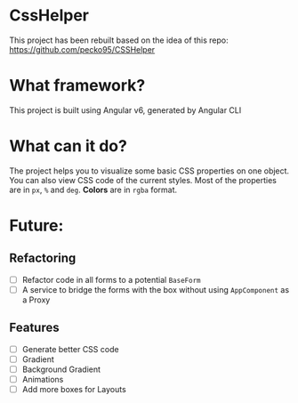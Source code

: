 # CssHelper

This project has been rebuilt based on the idea of this repo: https://github.com/pecko95/CSSHelper

# What framework?

This project is built using Angular v6, generated by Angular CLI

# What can it do?

The project helps you to visualize some basic CSS properties on one object. You can also view CSS code of the current styles. Most of the properties are in `px`, `%` and `deg`. **Colors** are in `rgba` format.

# Future:

  ## Refactoring
  - [ ] Refactor code in all forms to a potential `BaseForm`
  - [ ] A service to bridge the forms with the box without using `AppComponent` as a Proxy
  
  ## Features
  - [ ] Generate better CSS code
  - [ ] Gradient
  - [ ] Background Gradient
  - [ ] Animations
  - [ ] Add more boxes for Layouts
